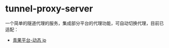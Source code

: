 # tunnel-proxy-server

一个简单的隧道代理的服务，集成部分平台的代理功能，可自动切换代理，目前已适配：

- [青果平台-动态 ip](https://www.qg.net/product/proxyip.html)
